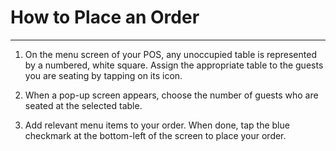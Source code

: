 # How to Place an Order
---
1.  On the menu screen of your POS, any unoccupied table is represented by a numbered, white square. Assign the appropriate table to the guests you are seating by tapping on its icon. 

2. When a pop-up screen appears, choose the number of guests who are seated at the selected table.

3. Add relevant menu items to your order. When done, tap the blue checkmark at the bottom-left of the screen to place your order. 

